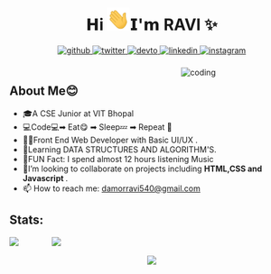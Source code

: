 <h1 align="center">𝗛i <img src="https://github.com/ABSphreak/ABSphreak/blob/master/gifs/Hi.gif" height="40px" width="40px">𝗜'𝗺 RAVI ✨</h1>




<div align="center">
<a href="https://github.com/ravithemore" target="_blank">
<img src=https://img.shields.io/badge/github-%2324292e.svg?&style=for-the-badge&logo=github&logoColor=white alt=github style="margin-bottom: 5px;" />
</a>
<a href="https://twitter.com/ravithemore" target="_blank">
<img src=https://img.shields.io/badge/twitter-%2300acee.svg?&style=for-the-badge&logo=twitter&logoColor=white alt=twitter style="margin-bottom: 5px;" />
</a>
<a href="https://dev.to/ravithemore" target="_blank">
<img src=https://img.shields.io/badge/dev.to-%2308090A.svg?&style=for-the-badge&logo=dev.to&logoColor=white alt=devto style="margin-bottom: 5px;" />
</a>
<a href="https://www.linkedin.com/in/ravimdamor9450/" target="_blank">
<img src=https://img.shields.io/badge/linkedin-%231E77B5.svg?&style=for-the-badge&logo=linkedin&logoColor=white alt=linkedin style="margin-bottom: 5px;" />
</a>
</a>
<a href="https://instagram.com/ravithemore" target="_blank">
<img src=https://img.shields.io/badge/instagram-%23000000.svg?&style=for-the-badge&logo=instagram&logoColor=white alt=instagram style="margin-bottom: 5px;" />
</a>  
</div>  

<br />
<img align = "right" alt = "coding" width = "200"  src = "https://user-images.githubusercontent.com/87522195/177201343-e4d545c3-bd19-4a6a-875c-8aae768dc5b7.png">

## About Me😊
- 🎓A CSE Junior at VIT Bhopal
- 💻Code💻➡ Eat😋 ➡ Sleep💤 ➡ Repeat 🔁
- 👨‍💻Front End Web Developer with Basic UI/UX .
- 📖Learning DATA STRUCTURES AND ALGORITHM'S.
- 🎈FUN Fact: I spend almost 12 hours listening Music
- 👯I’m looking to collaborate on projects including <B>HTML,CSS and Javascript </B>. <br>
- 📫 How to reach me: damorravi540@gmail.com <br>




 
 
 




## Stats:



 <p>
   <img width='350' src="https://github-readme-stats.vercel.app/api?username=ravithemore&show_icons=true&theme=radical" /> &nbsp &nbsp &nbsp &nbsp &nbsp &nbsp &nbsp   <img width='350' src="https://github-readme-streak-stats.herokuapp.com/?user=ravithemore" />
</p>









<p align="center">
  <img src="https://capsule-render.vercel.app/api?type=waving&color=gradient&height=80&section=footer"/>
</p>


